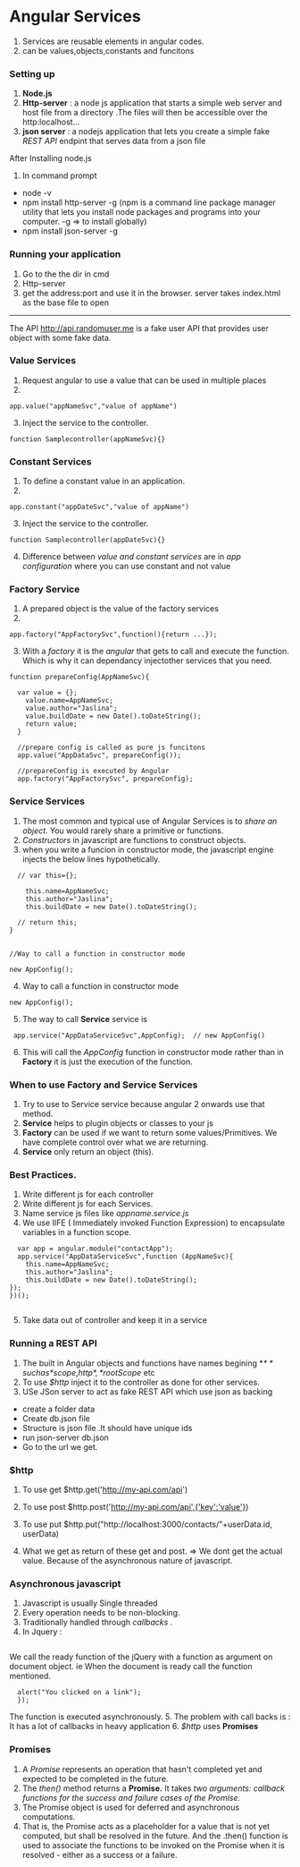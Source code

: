 # Angular Services

1. Services are reusable elements in angular codes.
2. can be values,objects,constants and funcitons

### Setting up
1. **Node.js**
2. **Http-server** : a node js application that starts a simple web server and host file from a directory .The files will then be accessible over the http:localhost...
3. **json server** : a nodejs application that lets you create a simple fake *REST API* endpint that serves data from  a json file

After Installing node.js
1. In command prompt
  * node -v
  * npm install http-server -g
  (npm is a command line package manager utility that lets you install node packages and programs into your computer.  -g => to install globally)
  * npm install json-server -g


### Running your application

1. Go to the the dir in cmd
2. Http-server
3. get the address:port and use it in the browser. server takes index.html as the base file to open

---
The API http://api.randomuser.me is a fake user API that provides user object with some fake data.

### Value Services

1. Request angular to use a value that can be used in multiple places
2.
`app.value("appNameSvc","value of appName")`

3. Inject the service to the controller.

`function Samplecontroller(appNameSvc){}`

### Constant Services
1. To define a constant value in an application.
2. 

`app.constant("appDateSvc","value of appName")
`

3. Inject the service to the controller.

`function Samplecontroller(appDateSvc){}
`

4. Difference between *value and constant services* are in *app configuration* where you can use constant and not value

### Factory Service
1. A prepared object is the value of the factory services
2. 
`app.factory("AppFactorySvc",function(){return ...});
`

3. With a *factory* it is the *angular* that gets to call and execute the function. Which is why it can dependancy injectother services that you need.
``` app.value("AppNameSvc","My new contact App");
function prepareConfig(AppNameSvc){

  var value = {};
    value.name=AppNameSvc;
    value.author="Jaslina";
    value.buildDate = new Date().toDateString();
    return value;
  }

  //prepare config is called as pure js funcitons
  app.value("AppDataSvc", prepareConfig());

  //prepareConfig is executed by Angular
  app.factory("AppFactorySvc", prepareConfig);
  ```
### Service Services
1. The most common and typical use of Angular Services is to *share an object*. You would rarely share a primitive or functions.
2. *Constructors* in javascript are functions to construct objects.
3. when you write a funcion in constructor mode, the javascript engine injects the below lines hypothetically.
``` function AppConfig(AppNameSvc){
  // var this={};

    this.name=AppNameSvc;
    this.author="Jaslina";
    this.buildDate = new Date().toDateString();

  // return this;
}


//Way to call a function in constructor mode

new AppConfig();

```

4. Way to call a function in constructor mode

`new AppConfig();`

5. The way to call **Service** service is  

` app.service("AppDataServiceSvc",AppConfig);  // new AppConfig()`


6. This will call the *AppConfig* function in constructor mode rather than in **Factory** it is just the execution of the function.


### When to use Factory and Service Services
1. Try to use to Service service because angular 2 onwards use that method.
2. **Service** helps to plugin objects or classes to your js
3. **Factory** can be used if we want to return some values/Primitives. We have complete control over what we are returning.
4. **Service** only return an object (this).

### Best Practices.
1. Write different js for each controller
2. Write different js for each Services.
3. Name service js files like *appname.service.js*
4. We use IIFE ( Immediately invoked Function Expression) to encapsulate variables in a function scope.
``` (function() {
  var app = angular.module("contactApp");
  app.service("AppDataServiceSvc",function (AppNameSvc){
    this.name=AppNameSvc;
    this.author="Jaslina";
    this.buildDate = new Date().toDateString();
});
})();


```
5. Take data out of controller and keep it in a service

### Running a REST API
1. The built in Angular objects and functions have names begining **$** such as *$scope*,*$http*,*$rootScope* etc
2. To use *$http* inject it to the controller as done for other services.
3. USe JSon server to act as fake REST API which use json as backing
  * create a folder data
  * Create db.json file
  * Structure is json file .It should have unique ids
  * run json-server db.json
  * Go to the url we get.

### $http
1. To use get
  $http.get('http://my-api.com/api')


2. To use post
  $http.post('http://my-api.com/api',{'key':'value'})


3. To use put
  $http.put("http://localhost:3000/contacts/"+userData.id, userData)


4. What we get as return of these get and post. => We dont get the actual value. Because of the asynchronous nature of javascript.

### Asynchronous javascript
1. Javascript is usually Single threaded
2. Every operation needs to be non-blocking.
3. Traditionally handled through *callbacks* .
4. In Jquery :
``` $(document).ready(function(){});

```
  We call the ready function  of the jQuery with a function as argument on document object. ie When the document is ready call the function mentioned.
``` $("a").click(function(event){
  alert("You clicked on a link");
  });

```
 The function is executed asynchronously.
 5. The problem with call backs is :  It has a lot of callbacks in heavy application
 6. *$http* uses **Promises**

### Promises

1. A *Promise* represents an operation that hasn't completed yet and expected to be completed in the future.
2. The *then()* method returns a **Promise.** It takes *two arguments: callback functions for the success and failure cases of the Promise.*
3. The Promise object is used for deferred and asynchronous computations.
4. That is, the Promise acts as a placeholder for a value that is not yet computed, but shall be resolved in the future. And the .then() function is used to associate the functions to be invoked on the Promise when it is resolved - either as a success or a failure.
